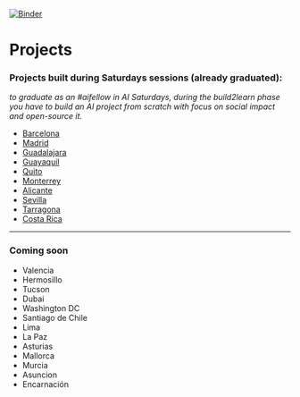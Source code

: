 [![Binder](https://mybinder.org/badge_logo.svg)](https://mybinder.org/v2/gh/SaturdaysAI/Projects/master)

# Projects
### Projects built during Saturdays sessions (already graduated):
_to graduate as an #aifellow in AI Saturdays, during the _build2learn_ phase you have to build an AI project from scratch with focus on social impact and open-source it._

- [Barcelona](https://github.com/SaturdaysAI/Projects/tree/master/Barcelona/readme.md)  
- [Madrid](https://github.com/SaturdaysAI/Projects/tree/master/Madrid/readme.md)
- [Guadalajara](https://github.com/SaturdaysAI/Projects/tree/master/Guadalajara/readme.md)  
- [Guayaquil](https://github.com/SaturdaysAI/Projects/tree/master/Guayaquil/readme.md)
- [Quito](https://github.com/SaturdaysAI/Projects/tree/master/Quito/readme.md)
- [Monterrey](https://github.com/SaturdaysAI/Projects/tree/master/Monterrey/readme.md)
- [Alicante](https://github.com/SaturdaysAI/Projects/tree/master/Alicante/readme.md)
- [Sevilla](https://github.com/SaturdaysAI/Projects/tree/master/Sevilla/readme.md)
- [Tarragona](https://github.com/SaturdaysAI/Projects/tree/master/Tarragona/readme.md)
- [Costa Rica](https://github.com/SaturdaysAI/Projects/tree/master/CostaRica/readme.md)

---
### Coming soon

- Valencia
- Hermosillo
- Tucson
- Dubai
- Washington DC
- Santiago de Chile
- Lima
- La Paz
- Asturias
- Mallorca
- Murcia
- Asuncion
- Encarnación

